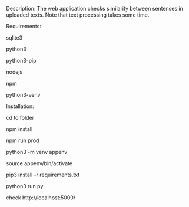 Description:
The web application checks similarity between sentenses in uploaded texts. Note that text processing takes some time.

Requirements:

sqlite3

python3

python3-pip

nodejs

npm

python3-venv

Installation:

cd to folder

npm install

npm run prod

python3 -m venv appenv

source appenv/bin/activate

pip3 install -r requirements.txt

python3 run.py

check http://localhost:5000/
